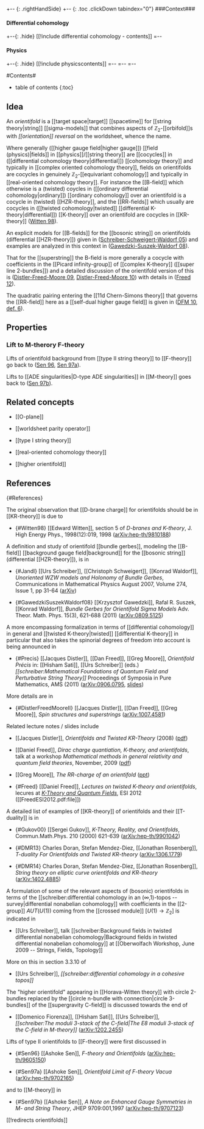 
+-- {: .rightHandSide}
+-- {: .toc .clickDown tabindex="0"}
###Context###
#### Differential cohomology
+--{: .hide}
[[!include differential cohomology - contents]]
=--
#### Physics
+--{: .hide}
[[!include physicscontents]]
=--
=--
=--



#Contents#
* table of contents
{:toc}

## Idea

An _orientifold_ is a [[target space|target]] [[spacetime]] for [[string theory|string]] [[sigma-models]] that combines aspects of $\mathbb{Z}_2$-[[orbifold]]s with _[[orientation]] reversal_ on the worldsheet, whence the name.

Where generally ([[higher gauge field|higher gauge]]) [[field (physics)|fields]] in [[physics]]/[[string theory]] are [[cocycles]] in ([[differential cohomology theory|differential]]) [[cohomology theory]] and typically in [[complex oriented cohomology theory]], fields on orientifolds are cocycles in genuinely $\mathbb{Z}_2$-[[equivariant cohomology]] and typically in [[real-oriented cohomology theory]]. For instance the [[B-field]] which otherwise is a (twisted) coycles in ([[ordinary differential cohomology|ordinary]]) [[ordinary cohomology]] over an orientifold is a cocycle in (twisted) [[HZR-theory]], and the [[RR-fields]] which usually are cocycles in ([[twisted cohomology|twisted]] [[differential K-theory|differential]]) [[K-theory]] over an orientifold are cocycles in [[KR-theory]] ([Witten 98](#Witten98)).

An explicit models for [[B-fields]] for the [[bosonic string]]  on orientifolds (differential [[HZR-theory]]) given in ([Schreiber-Schweigert-Waldorf 05](#Jandl)) and examples are analyzed in this context in ([Gawedzki-Suszek-Waldorf 08](#GawedzkiSuszekWaldorf08)).

That for the [[superstring]] the B-field is more generally a cocycle with coefficients in the [[Picard infinity-group]] of [[complex K-theory]] ([[super line 2-bundles]]) and a detailed discussion of the orientifold version of this is ([Distler-Freed-Moore 09](#Precis), [Distler-Freed-Moore 10](#DistlerFreedMooreII)) with details in ([Freed 12](#Freed)).

The quadratic pairing entering the [[11d Chern-Simons theory]] that governs the [[RR-field]] here as a [[self-dual higher gauge field]] is given in ([DFM 10, def. 6](#Precis)).

## Properties

### Lift to M-therory F-theory

Lifts of orientifold background from [[type II string theory]] to [[F-theory]] go back to ([Sen 96](Sen96), [Sen 97a](#Sen97a)).

Lifts to [[ADE singularities|D-type ADE singularities]] in [[M-theory]] goes back to ([Sen 97b](#Sen97b)).

## Related concepts

* [[O-plane]]

* [[worldsheet parity operator]]

* [[type I string theory]]

* [[real-oriented cohomology theory]]

* [[higher orientifold]]

## References
 {#References}

The original observation that [[D-brane charge]] for orientifolds should be in [[KR-theory]] is due to

* {#Witten98} [[Edward Witten]], section 5 of _D-branes and K-theory_, J. High Energy Phys., 1998(12):019, 1998 ([arXiv:hep-th/9810188](http://arxiv.org/abs/hep-th/9810188)) 

A definition and study of orientifold [[bundle gerbes]], modeling the [[B-field]] [[background gauge field|background]] for the [[bosonic string]] (differential [[HZR-theory]]), is in

* {#Jandl} [[Urs Schreiber]], [[Christoph Schweigert]], [[Konrad Waldorf]], _Unoriented WZW models and Holonomy of Bundle Gerbes_, Communications in Mathematical Physics August 2007, Volume 274, Issue 1, pp 31-64 ([arXiv](http://arxiv.org/abs/hep-th/0512283))
 

* {#GawedzkiSuszekWaldorf08} [[Krzysztof Gawedzki]], Rafal R. Suszek,  [[Konrad Waldorf]], _Bundle Gerbes for Orientifold Sigma Models_ Adv. Theor. Math. Phys. 15(3), 621-688 (2011) ([arXiv:0809.5125](http://arxiv.org/abs/0809.5125))

A more encompassing formalization in terms of [[differential cohomology]] in general and [[twisted K-theory|twisted]] [[differential K-theory]] in particular that also takes the spinorial degrees of freedom into account is being announced in 

* {#Precis} [[Jacques Distler]], [[Dan Freed]], [[Greg Moore]], _Orientifold Pr&eacute;cis_ in: [[Hisham Sati]], [[Urs Schreiber]] (eds.) _[[schreiber:Mathematical Foundations of Quantum Field and Perturbative String Theory]]_ Proceedings of Symposia in Pure Mathematics, AMS (2011) ([arXiv:0906.0795](http://arxiv.org/abs/0906.0795), [slides](http://www.ma.utexas.edu/users/dafr/bilbao.pdf))
 

More details are in

* {#DistlerFreedMooreII} [[Jacques Distler]], [[Dan Freed]], [[Greg Moore]], _Spin structures and superstrings_ ([arXiv:1007.4581](http://arxiv.org/abs/1007.4581))
 
Related lecture notes / slides include

* [[Jacques Distler]], _Orientifolds and Twisted KR-Theory_ (2008) ([pdf](http://www.perimeterinstitute.ca/pdf/files/731c5f3a-928f-453a-b569-db5c574d2a6c.pdf))

* [[Daniel Freed]], _Dirac charge quantiation, K-theory, and orientifolds_, talk at a workshop _Mathematical methods in general relativity and quantum field theories_, November, 2009 ([pdf](http://www.ma.utexas.edu/users/dafr/paris_nt.pdf))

* [[Greg Moore]], _The RR-charge of an orientifold_ ([ppt](http://www.physics.rutgers.edu/~gmoore/AnnArbor_Feb2010_FINAL.ppt))

* {#Freed} [[Daniel Freed]], _Lectures on twisted K-theory and orientifolds_, lecures at _[K-Theory and Quantum Fields](http://www.esi.ac.at/activities/events/2012/k-theory-and-quantum-fields)_, ESI 2012 ([[FreedESI2012.pdf:file]])
 

A detailed list of examples of [[KR-theory]] of orientifolds and their [[T-duality]] is in 

* {#Gukov00} [[Sergei Gukov]], _K-Theory, Reality, and Orientifolds_, Commun.Math.Phys. 210 (2000) 621-639 ([arXiv:hep-th/9901042](http://arxiv.org/abs/hep-th/9901042))

* {#DMR13} Charles Doran, Stefan Mendez-Diez, [[Jonathan Rosenberg]], _T-duality For Orientifolds and Twisted KR-theory_ ([arXiv:1306.1779](http://arxiv.org/abs/1306.1779))

* {#DMR14} Charles Doran, Stefan Mendez-Diez, [[Jonathan Rosenberg]], _String theory on elliptic curve orientifolds and KR-theory_ ([arXiv:1402.4885](http://arxiv.org/abs/1402.4885))


A formulation of some of the relevant aspects of (bosonic) orientifolds in terms of the  [[schreiber:differential cohomology in an (∞,1)-topos -- survey|differential nonabelian cohomology]] with coefficients in the [[2-group]] $AUT(U(1))$ coming from the [[crossed module]] $[U(1) \to \mathbb{Z}_2]$ is indicated in 

* [[Urs Schreiber]],  talk [[schreiber:Background fields in twisted differential nonabelian cohomology|Background fields in twisted differential nonabelian cohomology]] at [[Oberwolfach Workshop, June 2009 -- Strings, Fields, Topology]] 

More on this in section 3.3.10 of 

* [[Urs Schreiber]], _[[schreiber:differential cohomology in a cohesive topos]]_

The "higher orientifold" appearing in [[Horava-Witten theory]] with circle 2-bundles replaced by the [[circle n-bundle with connection|circle 3-bundles]] of the [[supergravity C-field]] is discussed towards the end of

* [[Domenico Fiorenza]], [[Hisham Sati]], [[Urs Schreiber]], _[[schreiber:The moduli 3-stack of the C-field|The E8 moduli 3-stack of the C-field in M-theory]]_ ([arXiv:1202.2455](http://arxiv.org/abs/1202.2455))

Lifts of type II orientifolds to [[F-theory]] were first discussed in

* {#Sen96} [[Ashoke Sen]], _F-theory and Orientifolds_ ([arXiv:hep-th/9605150](http://arxiv.org/abs/hep-th/9605150))

* {#Sen97a} [[Ashoke Sen]], _Orientifold Limit of F-theory Vacua_ ([arXiv:hep-th/9702165](http://arxiv.org/abs/hep-th/9702165))

and to [[M-theory]] in

* {#Sen97b} [[Ashoke Sen]], _A Note on Enhanced Gauge Symmetries in M- and String Theory_, JHEP 9709:001,1997 ([arXiv:hep-th/9707123](http://arxiv.org/abs/hep-th/9707123))


[[!redirects orientifolds]]
